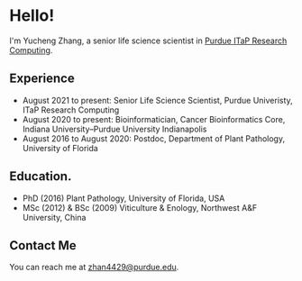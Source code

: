 # Hello!

I'm Yucheng Zhang, a senior life science scientist in [Purdue ITaP Research Computing](https://www.rcac.purdue.edu). 

## Experience  
* August 2021 to present: Senior Life Science Scientist, Purdue Univeristy, ITaP Research Computing
* August 2020 to present: Bioinformatician, Cancer Bioinformatics Core, Indiana University–Purdue University Indianapolis
* August 2016 to August 2020: Postdoc, Department of Plant Pathology, University of Florida

## Education. 
* PhD (2016) Plant Pathology, University of Florida, USA
* MSc (2012) & BSc (2009) Viticulture & Enology, Northwest A&F University, China

## Contact Me

You can reach me at <zhan4429@purdue.edu>.
